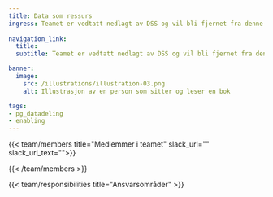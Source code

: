 ```yaml
---
title: Data som ressurs 
ingress: Teamet er vedtatt nedlagt av DSS og vil bli fjernet fra denne oversikten. Dersom du har spørsmål vedrørende dette, ta kontakt med tidligere teamleder Øystein Åsnes
 
navigation_link:
  title: 
  subtitle: Teamet er vedtatt nedlagt av DSS og vil bli fjernet fra denne oversikten. Kontakt tidligere teamleder Øystein Åsnes ved evt spørsmål

banner:
  image:
    src: /illustrations/illustration-03.png
    alt: Illustrasjon av en person som sitter og leser en bok

tags:
- pg_datadeling
- enabling
---
```


{{< team/members title="Medlemmer i teamet" slack_url="" slack_url_text="">}}

{{< /team/members >}}

{{< team/responsibilities title="Ansvarsområder" >}}  

